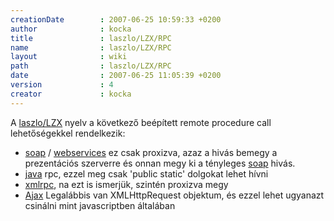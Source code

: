 ```yaml
---
creationDate        : 2007-06-25 10:59:33 +0200 
author              : kocka 
title               : laszlo/LZX/RPC 
name                : laszlo/LZX/RPC 
layout              : wiki 
path                : laszlo/LZX/RPC 
date                : 2007-06-25 11:05:39 +0200 
version             : 4 
creator             : kocka 
---
```

A [laszlo/LZX](../../laszlo/LZX.html) nyelv a következő beépített remote procedure call lehetőségekkel rendelkezik:

*   [soap](../../SOAP.html) / [webservices](../../WebServices.html) ez csak proxizva, azaz a hivás bemegy a prezentációs szerverre és onnan megy ki a tényleges [soap](../../SOAP.html) hivás.
*   [java](../../java.html) rpc, ezzel meg csak 'public static' dolgokat lehet hívni
*   [xmlrpc](../../Missing.html), na ezt is ismerjük, szintén proxizva megy
*   [Ajax](../../ajax.html) Legalábbis van XMLHttpRequest objektum, és ezzel lehet ugyanazt csinálni mint javascriptben általában
